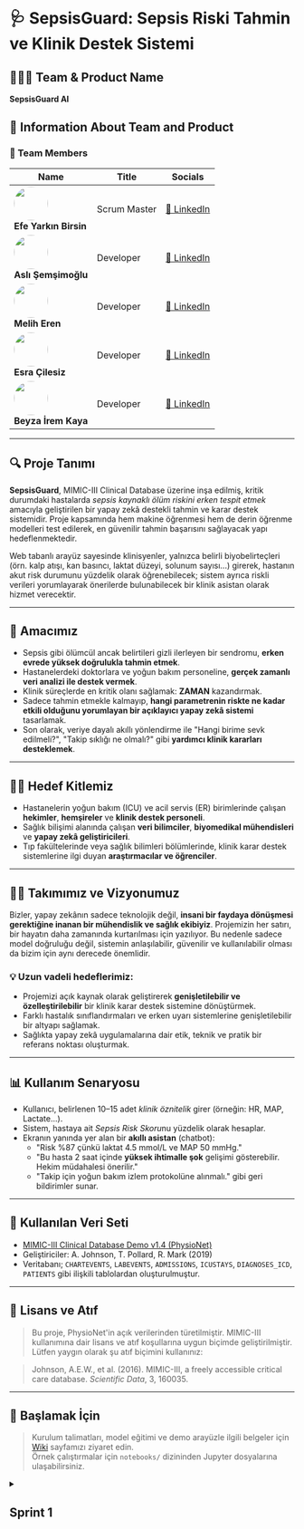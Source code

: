 # 🩺 SepsisGuard: Sepsis Riski Tahmin ve Klinik Destek Sistemi

## 🧑‍🤝‍🧑 Team & Product Name

**SepsisGuard AI**

## 📌 Information About Team and Product

### 👥 Team Members

<table>
  <thead>
    <tr>
      <th>Name</th>
      <th>Title</th>
      <th>Socials</th>
    </tr>
  </thead>
  <tbody>
    <tr>
      <td>
        <img src="https://avatars.githubusercontent.com/u/137696827?v=4" width="60" height="60" style="border-radius:50%" /><br>
        <strong>Efe Yarkın Birsin</strong>
      </td>
      <td>Scrum Master</td>
      <td>
        <a href="https://www.linkedin.com/in/efebirsin" target="_blank">🔗 LinkedIn</a>
      </td>
    </tr>
    <tr>
      <td>
        <img src="https://avatars.githubusercontent.com/u/100940828?v=4" width="60" height="60" style="border-radius:50%" /><br>
        <strong>Aslı Şemşimoğlu</strong>
      </td>
      <td>Developer</td>
      <td>
        <a href="https://www.linkedin.com/in/aslisemsimoglu" target="_blank">🔗 LinkedIn</a>
      </td>
    </tr>
    <tr>
      <td>
        <img src="https://avatars.githubusercontent.com/u/86380130?v=4" width="60" height="60" style="border-radius:50%" /><br>
        <strong>Melih Eren</strong>
      </td>
      <td>Developer</td>
      <td>
        <a href="https://www.linkedin.com/in/meliheren" target="_blank">🔗 LinkedIn</a>
      </td>
    </tr>
    <tr>
      <td>
        <img src="https://avatars.githubusercontent.com/u/202075982?v=4" width="60" height="60" style="border-radius:50%" /><br>
        <strong>Esra Çilesiz</strong>
      </td>
      <td>Developer</td>
      <td>
        <a href="https://www.linkedin.com/in/esra-cilesiz/" target="_blank">🔗 LinkedIn</a>
      </td>
    </tr>
    <tr>
      <td>
        <img src="https://avatars.githubusercontent.com/u/184748762?v=4" width="60" height="60" style="border-radius:50%" /><br>
        <strong>Beyza İrem Kaya</strong>
      </td>
      <td>Developer</td>
      <td>
        <a href="https://www.linkedin.com/in/beyza-irem-kaya-0141b9313/" target="_blank">🔗 LinkedIn</a>
      </td>
    </tr>
  </tbody>
</table>

---

## 🔍 Proje Tanımı

**SepsisGuard**, MIMIC-III Clinical Database üzerine inşa edilmiş, kritik durumdaki hastalarda *sepsis kaynaklı ölüm riskini erken tespit etmek* amacıyla geliştirilen bir yapay zekâ destekli tahmin ve karar destek sistemidir. Proje kapsamında hem makine öğrenmesi hem de derin öğrenme modelleri test edilerek, en güvenilir tahmin başarısını sağlayacak yapı hedeflenmektedir.

Web tabanlı arayüz sayesinde klinisyenler, yalnızca belirli biyobelirteçleri (örn. kalp atışı, kan basıncı, laktat düzeyi, solunum sayısı...) girerek, hastanın akut risk durumunu yüzdelik olarak öğrenebilecek; sistem ayrıca riskli verileri yorumlayarak önerilerde bulunabilecek bir klinik asistan olarak hizmet verecektir.

---

## 🎯 Amacımız

- Sepsis gibi ölümcül ancak belirtileri gizli ilerleyen bir sendromu, **erken evrede yüksek doğrulukla tahmin etmek**.
- Hastanelerdeki doktorlara ve yoğun bakım personeline, **gerçek zamanlı veri analizi ile destek vermek**.
- Klinik süreçlerde en kritik olanı sağlamak: **ZAMAN** kazandırmak.
- Sadece tahmin etmekle kalmayıp, **hangi parametrenin riskte ne kadar etkili olduğunu yorumlayan bir açıklayıcı yapay zekâ sistemi** tasarlamak.
- Son olarak, veriye dayalı akıllı yönlendirme ile "Hangi birime sevk edilmeli?", "Takip sıklığı ne olmalı?" gibi **yardımcı klinik kararları desteklemek**.

---

## 👨‍⚕️ Hedef Kitlemiz

- Hastanelerin yoğun bakım (ICU) ve acil servis (ER) birimlerinde çalışan **hekimler**, **hemşireler** ve **klinik destek personeli**.
- Sağlık bilişimi alanında çalışan **veri bilimciler**, **biyomedikal mühendisleri** ve **yapay zekâ geliştiricileri**.
- Tıp fakültelerinde veya sağlık bilimleri bölümlerinde, klinik karar destek sistemlerine ilgi duyan **araştırmacılar ve öğrenciler**.

---

## 🧑‍💻 Takımımız ve Vizyonumuz

Bizler, yapay zekânın sadece teknolojik değil, **insani bir faydaya dönüşmesi gerektiğine inanan bir mühendislik ve sağlık ekibiyiz**. 
Projemizin her satırı, bir hayatın daha zamanında kurtarılması için yazılıyor. Bu nedenle sadece model doğruluğu değil, sistemin anlaşılabilir, güvenilir ve kullanılabilir olması da bizim için aynı derecede önemlidir.

### 💡 Uzun vadeli hedeflerimiz:
- Projemizi açık kaynak olarak geliştirerek **genişletilebilir ve özelleştirilebilir** bir klinik karar destek sistemine dönüştürmek.
- Farklı hastalık sınıflandırmaları ve erken uyarı sistemlerine genişletilebilir bir altyapı sağlamak.
- Sağlıkta yapay zekâ uygulamalarına dair etik, teknik ve pratik bir referans noktası oluşturmak.

---

## 📊 Kullanım Senaryosu

- Kullanıcı, belirlenen 10–15 adet *klinik öznitelik* girer (örneğin: HR, MAP, Lactate...).
- Sistem, hastaya ait *Sepsis Risk Skoru*nu yüzdelik olarak hesaplar.
- Ekranın yanında yer alan bir **akıllı asistan** (chatbot):
  - "Risk %87 çünkü laktat 4.5 mmol/L ve MAP 50 mmHg."
  - "Bu hasta 2 saat içinde **yüksek ihtimalle şok** gelişimi gösterebilir. Hekim müdahalesi önerilir."
  - "Takip için yoğun bakım izlem protokolüne alınmalı." gibi geri bildirimler sunar.

---

## 📁 Kullanılan Veri Seti

- [MIMIC-III Clinical Database Demo v1.4 (PhysioNet)](https://doi.org/10.13026/C2HM2Q)
- Geliştiriciler: A. Johnson, T. Pollard, R. Mark (2019)
- Veritabanı; `CHARTEVENTS`, `LABEVENTS`, `ADMISSIONS`, `ICUSTAYS`, `DIAGNOSES_ICD`, `PATIENTS` gibi ilişkili tablolardan oluşturulmuştur.

---

## 🔗 Lisans ve Atıf

> Bu proje, PhysioNet'in açık verilerinden türetilmiştir. MIMIC-III kullanımına dair lisans ve atıf koşullarına uygun biçimde geliştirilmiştir.  
> Lütfen yaygın olarak şu atıf biçimini kullanınız:

> Johnson, A.E.W., et al. (2016). MIMIC-III, a freely accessible critical care database. *Scientific Data*, 3, 160035.

---

## 🚀 Başlamak İçin

> Kurulum talimatları, model eğitimi ve demo arayüzle ilgili belgeler için [Wiki](./wiki) sayfamızı ziyaret edin.  
> Örnek çalıştırmalar için `notebooks/` dizininden Jupyter dosyalarına ulaşabilirsiniz.

<details>
<summary><h2>Sprint 1</h2></summary>

### Sprint Notları:
-	Proje alanı belirlenip proje fikri oluşturuldu.
-	Görev dağılımı yapıldı, takım ismi bulundu
-	Proje ürünü hakkında genel fikirler github’a yazıldı
-	Toplantılar “Jitzi” veya “Google Meet” üzerinden yapıldı, gerekli durumlarda "Whatsapp” grubu üzerinden konuşmalar devam ettirildi.
-	Proje yönetimi için “Trello” kullanıldı.
-	Proje için “MIMIC-III demo 1.4” veri seti incelendi, veri setindeki her bir veri için rapor oluşturulup modele katkısı ölçüldü.
-	“Sepsis tahmini” yapılacak model oluşturulmaya ve geliştirilmeye başlandı.

### Sprint için Tamamlanması Beklenen Puan: 80 puan

### Tahmin Mantığı:

Toplamda 3 sprint olarak planlanan projemizintoplam puanı 300 olarak belirlenip ilk sprint'i için 80 puanlık bir hedef konulmuştur. Bu puan, fiili kodlama içerse de veri setini anlama, detaylı rapor oluşturma ve strateji geliştirme gibi bilişsel yük gerektiren görevleri kapsamaktadır. Projenin en önemli adımı olan "ne yapılacağını ve nasıl yapılacağını" netleştiren bu görevler, projenin temelini oluşturduğu için yüksek puanlanmıştır. Amaç, Sprint 2'ye "sadece kodlamaya odaklanabileceğimiz" temiz bir başlangıçla girmektir.
Sprint 2 ve Sprint 3, projenin en yoğun geliştirme fazlarını temsil etmektedir. Sprint 2, modellemenin; Sprint 3 ise arayüz geliştirmenin ağırlıklı olduğu dönemlerdir. Bu sprint'lerdeki görevler, yüksek derecede teknik karmaşıklık ve uygulama eforu gerektirdiğinden, her biri için hedeflenen puan 110 olarak belirlenmiştir.

## Daily Scrum: 
Günlük  iletişimin, kolaylık ve hız gibi artılarından ötürü  Whatsapp üzerinden yapılmasına karar verilmiştir. Günlük iletişim örnekleri pdf olarak tarafımızdan paylaşılmaktadır: [sprint1_daily](https://github.com/EfeBirsin/Grup-5-/blob/main/ProjectManagement/Sprint1Documents/sprint1_daily%20(1).pdf)

## Sprint board update

([[ProjectManagement/Sprint1Documents/trello.png](https://github.com/EfeBirsin/Grup-5-/blob/main/ProjectManagement/Sprint1Documents/trello.png)](https://github.com/EfeBirsin/Grup-5-/blob/main/ProjectManagement/Sprint1Documents/trello.png))

### Sprint Retrospektifi:

- İkinci sprintte modelin geliştirilmesine devam edilmesine karar verildi.
-	Modelin performansını ölçmek için bir başarı metriği belirlenmesine ve bu metrik üzerinden iyileştirme yapılmasına karar verildi.
-	Ürünün arayüzü ve kullanıcı deneyimi (UI/UX) tasarımı üzerine yapılacak toplantıların sıklaştırılmasına karar verildi.
-	Araştırma fazında elde edilen bulgular doğrultusunda modelin ilk versiyonunun oluşturulmasına başlanmasına karar verildi.

</details>
